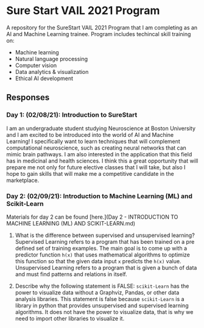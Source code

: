 # Sure Start VAIL 2021 Program
A repository for the SureStart VAIL 2021 Program that I am completing as an AI and Machine Learning trainee. 
Program includes techincal skill training on:
- Machine learning
- Natural language processing
- Computer vision
- Data analytics & visualization
- Ethical AI development

## Responses
### Day 1: (02/08/21): Introduction to SureStart
I am an undergraduate student studying Neuroscience at Boston University and I am excited to be introduced into the world of AI and Machine Learning! I specifically want to learn techniques that will complement computational neuroscience, such as creating neural networks that can mimic brain pathways. I am also interested in the application that this field has in medicinal and health sciences. I think this a great opportunity that will prepare me not only for future elective classes that I will take, but also I hope to gain skills that will make me a competitive candidate in the marketplace.

### Day 2: (02/09/21): Introduction to Machine Learning (ML) and Scikit-Learn

Materials for day 2 can be found [here.](Day 2 - INTRODUCTION TO MACHINE LEARNING (ML) AND SCIKIT-LEARN.md)

1. What is the difference between supervised and unsupervised learning? 
Supervised Learning refers to a program that has been trained on a pre defined set of training examples. The main goal is to come up with a predictor function ```h(x)``` that uses mathematical algorithms to optimize this function so that the given data input ```x``` predicts the ```h(x)``` value.
Unsupervised Learning refers to a program that is given a bunch of data and must find patterns and relations in itself.

2. Describe why the following statement is FALSE: ```scikit-Learn``` has the power to visualize data without a Graphviz, Pandas, or other data analysis libraries.
This statement is false because ```scikit-Learn``` is a library in python that provides unsupervised and supervised learning algorithms. It does not have the power to visualize data, that is why we need to import other libraries to visualize it.
